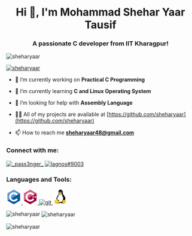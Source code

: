 <h1 align="center">Hi 👋, I'm Mohammad Shehar Yaar Tausif</h1>
<h3 align="center">A passionate C developer from IIT Kharagpur!</h3>

<p align="left"> <img src="https://komarev.com/ghpvc/?username=sheharyaar&label=Profile%20views&color=0e75b6&style=flat" alt="sheharyaar" /> </p>

<p align="left"> <a href="https://github.com/ryo-ma/github-profile-trophy"><img src="https://github-profile-trophy.vercel.app/?username=sheharyaar" alt="sheharyaar" /></a> </p>

- 🔭 I’m currently working on **Practical C Programming**

- 🌱 I’m currently learning **C and Linux Operating System**

- 🤝 I’m looking for help with **Assembly Language**

- 👨‍💻 All of my projects are available at [https://github.com/sheharyaar](https://github.com/sheharyaar)

- 📫 How to reach me **sheharyaar48@gmail.com**

<h3 align="left">Connect with me:</h3>
<p align="left">
<a href="https://instagram.com/_pass3nger_" target="blank"><img align="center" src="https://raw.githubusercontent.com/rahuldkjain/github-profile-readme-generator/master/src/images/icons/Social/instagram.svg" alt="_pass3nger_" height="30" width="40" /></a>
<a href="https://discord.gg/lagnos#9003" target="blank"><img align="center" src="https://raw.githubusercontent.com/rahuldkjain/github-profile-readme-generator/master/src/images/icons/Social/discord.svg" alt="lagnos#9003" height="30" width="40" /></a>
</p>

<h3 align="left">Languages and Tools:</h3>
<p align="left"> <a href="https://www.cprogramming.com/" target="_blank"> <img src="https://raw.githubusercontent.com/devicons/devicon/master/icons/c/c-original.svg" alt="c" width="40" height="40"/> </a> <a href="https://www.w3schools.com/cpp/" target="_blank"> <img src="https://raw.githubusercontent.com/devicons/devicon/master/icons/cplusplus/cplusplus-original.svg" alt="cplusplus" width="40" height="40"/> </a> <a href="https://git-scm.com/" target="_blank"> <img src="https://www.vectorlogo.zone/logos/git-scm/git-scm-icon.svg" alt="git" width="40" height="40"/> </a> <a href="https://www.linux.org/" target="_blank"> <img src="https://raw.githubusercontent.com/devicons/devicon/master/icons/linux/linux-original.svg" alt="linux" width="40" height="40"/> </a> </p>

<p><img align="left" src="https://github-readme-stats.vercel.app/api/top-langs?username=sheharyaar&show_icons=true&locale=en&layout=compact" alt="sheharyaar" /></p>

<p>&nbsp;<img align="center" src="https://github-readme-stats.vercel.app/api?username=sheharyaar&show_icons=true&locale=en" alt="sheharyaar" /></p>

<p><img align="center" src="https://github-readme-streak-stats.herokuapp.com/?user=sheharyaar&" alt="sheharyaar" /></p>

